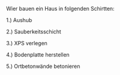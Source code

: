 Wier bauen ein Haus in folgenden Schirtten:

1.) Aushub

2.) Sauberkeitsschicht

3.) XPS verlegen

4.) Bodenplatte herstellen

5.) Ortbetonwände betonieren
